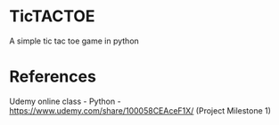 # TicTACTOE
A simple tic tac toe game in python

# References

Udemy online class - Python - https://www.udemy.com/share/100058CEAceF1X/ (Project Milestone 1)
